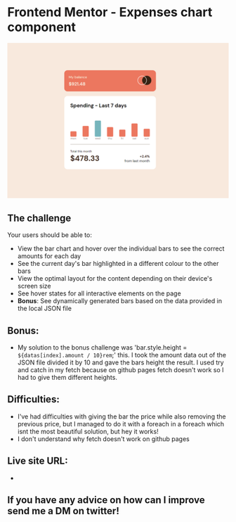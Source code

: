 # Frontend Mentor - Expenses chart component

![Design preview for the Expenses chart component coding challenge](./images/desktop.png)


## The challenge

Your users should be able to:

- View the bar chart and hover over the individual bars to see the correct amounts for each day
- See the current day's bar highlighted in a different colour to the other bars
- View the optimal layout for the content depending on their device's screen size
- See hover states for all interactive elements on the page
- **Bonus**: See dynamically generated bars based on the data provided in the local JSON file

## Bonus: 

- My solution to the bonus challenge was 'bar.style.height = `${datas[index].amount / 10}rem`;' this. I took the amount data out of the JSON file divided it by 10 and gave the bars height the result. I used try and catch in my fetch because on github pages fetch doesn't work so I had to give them different heights.

## Difficulties:

- I've had difficulties with giving the bar the price while also removing the previous price, but I managed to do it with a foreach in a foreach which isnt the most beautiful solution, but hey it works!
- I don't understand why fetch doesn't work on github pages

## Live site URL:

- 

## If you have any advice on how can I improve send me a DM on twitter!
